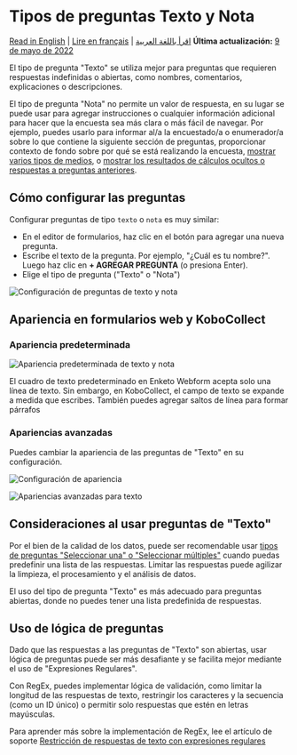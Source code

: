 # Tipos de preguntas Texto y Nota
<a href="../text_and_note.html">Read in English</a> | <a href="../fr/text_and_note.html">Lire en français</a> | <a href="../ar/text_and_note.html">اقرأ باللغة العربية</a>
**Última actualización:** <a href="https://github.com/kobotoolbox/docs/blob/4d3ba5b4639335723af5b5a376159a536c904323/source/text_and_note.md" class="reference">9 de mayo de 2022</a>

El tipo de pregunta "Texto" se utiliza mejor para preguntas que requieren respuestas indefinidas o abiertas, como nombres, comentarios, explicaciones o descripciones.

El tipo de pregunta "Nota" no permite un valor de respuesta, en su lugar se puede usar para agregar instrucciones o cualquier información adicional para hacer que la encuesta sea más clara o más fácil de navegar. Por ejemplo, puedes usarlo para informar al/a la encuestado/a o enumerador/a sobre lo que contiene la siguiente sección de preguntas, proporcionar contexto de fondo sobre por qué se está realizando la encuesta, [mostrar varios tipos de medios](media.md), o [mostrar los resultados de cálculos ocultos o respuestas a preguntas anteriores](responses_inside_question.md).

## Cómo configurar las preguntas

Configurar preguntas de tipo `texto` o `nota` es muy similar:

-   En el editor de formularios, haz clic en el botón <i class="k-icon k-icon-plus"></i> para agregar una nueva pregunta.
-   Escribe el texto de la pregunta. Por ejemplo, "¿Cuál es tu nombre?". Luego haz clic en **+ AGREGAR PREGUNTA** (o presiona Enter).
-   Elige el tipo de pregunta ("Texto" o "Nota")

![Configuración de preguntas de texto y nota](images/text_and_note/text_note_setup.gif)

## Apariencia en formularios web y KoboCollect

### Apariencia predeterminada

![Apariencia predeterminada de texto y nota](images/text_and_note/text_note_default_appearance.png)

<p class="note">
  El cuadro de texto predeterminado en Enketo Webform acepta solo una línea de texto. Sin embargo, en KoboCollect, el campo de texto se expande a medida que escribes. También puedes agregar saltos de línea para formar párrafos
</p>

### Apariencias avanzadas

Puedes cambiar la apariencia de las preguntas de "Texto" en su configuración.

![Configuración de apariencia](images/text_and_note/text_appearance_settings.png)

![Apariencias avanzadas para texto](images/text_and_note/text_advanced_appearance.png)

## Consideraciones al usar preguntas de "Texto"

Por el bien de la calidad de los datos, puede ser recomendable usar [tipos de preguntas "Seleccionar una" o "Seleccionar múltiples"](select_one_and_select_many.md) cuando puedas predefinir una lista de las respuestas. Limitar las respuestas puede agilizar la limpieza, el procesamiento y el análisis de datos.

El uso del tipo de pregunta "Texto" es más adecuado para preguntas abiertas, donde no puedes tener una lista predefinida de respuestas.

## Uso de lógica de preguntas

Dado que las respuestas a las preguntas de "Texto" son abiertas, usar lógica de preguntas puede ser más desafiante y se facilita mejor mediante el uso de "Expresiones Regulares".

Con RegEx, puedes implementar lógica de validación, como limitar la longitud de las respuestas de texto, restringir los caracteres y la secuencia (como un ID único) o permitir solo respuestas que estén en letras mayúsculas.

Para aprender más sobre la implementación de RegEx, lee el artículo de soporte [Restricción de respuestas de texto con expresiones regulares](restrict_responses.md)